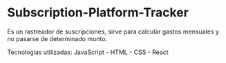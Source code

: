 # Subscription-Platform-Tracker
Es un rastreador de suscripciones, sirve para calcular gastos mensuales y no pasarse de determinado monto.

Tecnologias utilizadas: 
JavaScript -
HTML -
CSS -
React
